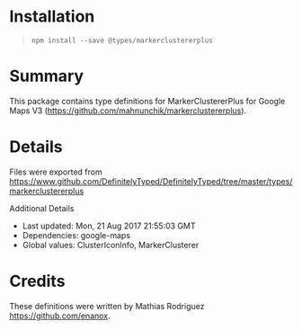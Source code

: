 # Installation
> `npm install --save @types/markerclustererplus`

# Summary
This package contains type definitions for MarkerClustererPlus for Google Maps V3 (https://github.com/mahnunchik/markerclustererplus).

# Details
Files were exported from https://www.github.com/DefinitelyTyped/DefinitelyTyped/tree/master/types/markerclustererplus

Additional Details
 * Last updated: Mon, 21 Aug 2017 21:55:03 GMT
 * Dependencies: google-maps
 * Global values: ClusterIconInfo, MarkerClusterer

# Credits
These definitions were written by Mathias Rodriguez <https://github.com/enanox>.
